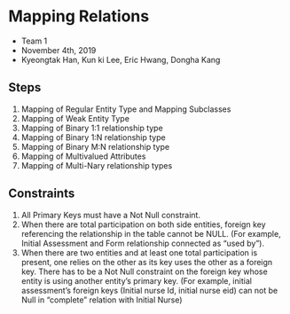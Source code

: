 # Mapping Relations
- Team 1 
- November 4th, 2019
- Kyeongtak Han, Kun ki Lee, Eric Hwang, Dongha Kang

## Steps
1. Mapping of Regular Entity Type and Mapping Subclasses
2. Mapping of Weak Entity Type
3. Mapping of Binary 1:1 relationship type
4. Mapping of Binary 1:N relationship type
5. Mapping of Binary M:N relationship type
6. Mapping of Multivalued Attributes
7. Mapping of Multi-Nary relationship types


## Constraints
1. All Primary Keys must have a Not Null constraint.
2. When there are total participation on both side entities, foreign key referencing the relationship in the table cannot be NULL. (For example, Initial Assessment and Form relationship connected as “used by”).
3. When there are two entities and at least one total participation is present, one relies on the other as its key uses the other as a foreign key. There has to be a Not Null constraint on the foreign key whose entity is using another entity’s primary key. (For example, initial assessment’s foreign keys (Initial nurse Id, initial nurse eid) can not be Null in “complete” relation with Initial Nurse)


